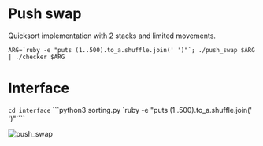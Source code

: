 # Push swap
Quicksort implementation with 2 stacks and limited movements.

```ARG=`ruby -e "puts (1..500).to_a.shuffle.join(' ')"`; ./push_swap $ARG | ./checker $ARG```

# Interface
`cd interface`
```python3 sorting.py `ruby -e "puts (1..500).to_a.shuffle.join(' ')"````

![](push-swap.gif?raw=true "push_swap")
